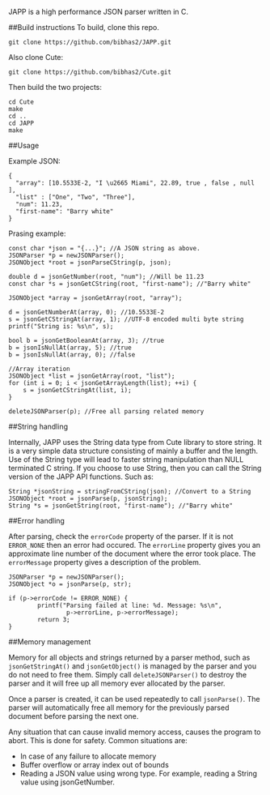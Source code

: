 JAPP is a high performance JSON parser written in C.

##Build instructions
To build, clone this repo. 

```
git clone https://github.com/bibhas2/JAPP.git
```

Also clone Cute:

```
git clone https://github.com/bibhas2/Cute.git
```

Then build the two projects:

```
cd Cute
make
cd ..
cd JAPP
make
```

##Usage

Example JSON:

```
{
  "array": [10.5533E-2, "I \u2665 Miami", 22.89, true , false , null ], 
  "list" : ["One", "Two", "Three"],
  "num": 11.23,
  "first-name": "Barry white"
}
```

Prasing example:

```
const char *json = "{...}"; //A JSON string as above.
JSONParser *p = newJSONParser();
JSONObject *root = jsonParseCString(p, json);

double d = jsonGetNumber(root, "num"); //Will be 11.23
const char *s = jsonGetCString(root, "first-name"); //"Barry white"

JSONObject *array = jsonGetArray(root, "array");

d = jsonGetNumberAt(array, 0); //10.5533E-2
s = jsonGetCStringAt(array, 1); //UTF-8 encoded multi byte string
printf("String is: %s\n", s);

bool b = jsonGetBooleanAt(array, 3); //true
b = jsonIsNullAt(array, 5); //true
b = jsonIsNullAt(array, 0); //false

//Array iteration
JSONObject *list = jsonGetArray(root, "list");
for (int i = 0; i < jsonGetArrayLength(list); ++i) {
	s = jsonGetCStringAt(list, i);
}

deleteJSONParser(p); //Free all parsing related memory
```

##String handling

Internally, JAPP uses the String data type from Cute library to store string. It is a very simple
data structure consisting of mainly a buffer and the length. Use of the String
type will lead to faster string manipulation than NULL terminated C string. 
If you choose to use String, then you can call the String version of
the JAPP API functions. Such as:

```
String *jsonString = stringFromCString(json); //Convert to a String
JSONObject *root = jsonParse(p, jsonString);
String *s = jsonGetString(root, "first-name"); //"Barry white"
```

##Error handling

After parsing, check the `errorCode` property of the parser. If it
is not `ERROR_NONE` then an error had occured. The `errorLine` property
gives you an approximate line number of the document where the error
took place. The `errorMessage` property gives a description of the
problem.

```
JSONParser *p = newJSONParser();
JSONObject *o = jsonParse(p, str);

if (p->errorCode != ERROR_NONE) {
        printf("Parsing failed at line: %d. Message: %s\n",
                p->errorLine, p->errorMessage);
        return 3;
}
```

##Memory management

Memory for all objects and strings returned by a parser method,
such as `jsonGetStringAt()` and `jsonGetObject()` is managed by the parser and you do not
need to free them.  Simply call `deleteJSONParser()` to destroy the
parser and it will free up all memory ever allocated by the parser.

Once a parser is created, it can be used repeatedly to call 
`jsonParse()`. The parser will automatically free all memory for the previously
parsed document before parsing the next one.

Any situation that can cause invalid memory access, causes the program to abort. This is
done for safety. Common situations are:

- In case of any failure to allocate memory
- Buffer overflow or array index out of bounds
- Reading a JSON value using wrong type. For example, reading a String value using 
jsonGetNumber.

